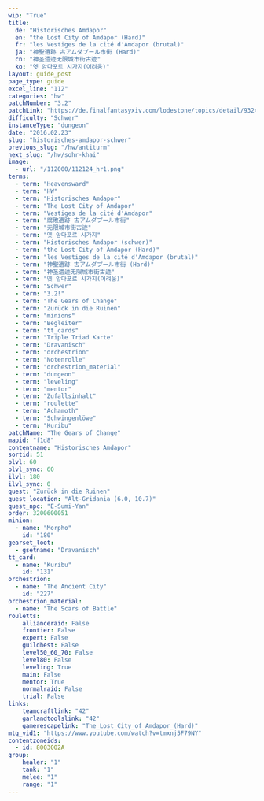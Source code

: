 ```yaml
---
wip: "True"
title:
  de: "Historisches Amdapor"
  en: "the Lost City of Amdapor (Hard)"
  fr: "les Vestiges de la cité d'Amdapor (brutal)"
  ja: "神聖遺跡 古アムダプール市街 (Hard)"
  cn: "神圣遗迹无限城市街古迹"
  ko: "옛 암다포르 시가지(어려움)"
layout: guide_post
page_type: guide
excel_line: "112"
categories: "hw"
patchNumber: "3.2"
patchLink: "https://de.finalfantasyxiv.com/lodestone/topics/detail/93245d34c33358787d1ff90333c4435c65ac6ee5"
difficulty: "Schwer"
instanceType: "dungeon"
date: "2016.02.23"
slug: "historisches-amdapor-schwer"
previous_slug: "/hw/antiturm"
next_slug: "/hw/sohr-khai"
image:
  - url: "/112000/112124_hr1.png"
terms:
  - term: "Heavensward"
  - term: "HW"
  - term: "Historisches Amdapor"
  - term: "The Lost City of Amdapor"
  - term: "Vestiges de la cité d'Amdapor"
  - term: "腐敗遺跡 古アムダプール市街"
  - term: "无限城市街古迹"
  - term: "옛 암다포르 시가지"
  - term: "Historisches Amdapor (schwer)"
  - term: "the Lost City of Amdapor (Hard)"
  - term: "les Vestiges de la cité d'Amdapor (brutal)"
  - term: "神聖遺跡 古アムダプール市街 (Hard)"
  - term: "神圣遗迹无限城市街古迹"
  - term: "옛 암다포르 시가지(어려움)"
  - term: "Schwer"
  - term: "3.2!"
  - term: "The Gears of Change"
  - term: "Zurück in die Ruinen"
  - term: "minions"
  - term: "Begleiter"
  - term: "tt_cards"
  - term: "Triple Triad Karte"
  - term: "Dravanisch"
  - term: "orchestrion"
  - term: "Notenrolle"
  - term: "orchestrion_material"
  - term: "dungeon"
  - term: "leveling"
  - term: "mentor"
  - term: "Zufallsinhalt"
  - term: "roulette"
  - term: "Achamoth"
  - term: "Schwingenlöwe"
  - term: "Kuribu"
patchName: "The Gears of Change"
mapid: "f1d8"
contentname: "Historisches Amdapor"
sortid: 51
plvl: 60
plvl_sync: 60
ilvl: 180
ilvl_sync: 0
quest: "Zurück in die Ruinen"
quest_location: "Alt-Gridania (6.0, 10.7)"
quest_npc: "E-Sumi-Yan"
order: 3200600051
minion:
  - name: "Morpho"
    id: "180"
gearset_loot:
  - gsetname: "Dravanisch"
tt_card:
  - name: "Kuribu"
    id: "131"
orchestrion:
  - name: "The Ancient City"
    id: "227"
orchestrion_material:
  - name: "The Scars of Battle"
rouletts:
    allianceraid: False
    frontier: False
    expert: False
    guildhest: False
    level50_60_70: False
    level80: False
    leveling: True
    main: False
    mentor: True
    normalraid: False
    trial: False
links:
    teamcraftlink: "42"
    garlandtoolslink: "42"
    gamerescapelink: "The_Lost_City_of_Amdapor_(Hard)"
mtq_vid1: "https://www.youtube.com/watch?v=tmxnj5F79NY"
contentzoneids:
  - id: 8003002A
group:
    healer: "1"
    tank: "1"
    melee: "1"
    range: "1"
---
```

